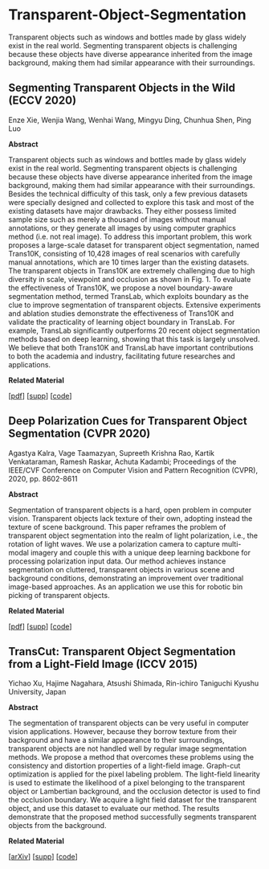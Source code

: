 # Transparent-Object-Segmentation
Transparent objects such as windows and bottles made by glass widely exist in the real world. Segmenting transparent objects is challenging because these objects have diverse appearance inherited from the image background, making them had similar appearance with their surroundings.
<br>

## Segmenting Transparent Objects in the Wild (ECCV 2020)

Enze Xie, Wenjia Wang, Wenhai Wang, Mingyu Ding, Chunhua Shen, Ping Luo

<strong>Abstract</strong>

Transparent objects such as windows and bottles made by glass widely exist in the real world. Segmenting transparent objects is challenging because these objects have diverse appearance inherited from the image background, making them had similar appearance with their surroundings. Besides the technical difficulty of this task, only a few previous datasets were specially designed and collected to explore this task and most of the existing datasets have major drawbacks. They either possess limited sample size such as merely a thousand of images without manual annotations, or they generate all images by using computer graphics method (i.e. not real image). To address this important problem, this work proposes a large-scale dataset for transparent object segmentation, named Trans10K, consisting of 10,428 images of real scenarios with carefully manual annotations, which are 10 times larger than the existing datasets. The transparent objects in Trans10K are extremely challenging due to high diversity in scale, viewpoint and occlusion as shown in Fig. 1. To evaluate the effectiveness of Trans10K, we propose a novel boundary-aware segmentation method, termed TransLab, which exploits boundary as the clue to improve segmentation of transparent objects. Extensive experiments and ablation studies demonstrate the effectiveness of Trans10K and validate the practicality of learning object boundary in TransLab. For example, TransLab significantly outperforms 20 recent object segmentation methods based on deep learning, showing that this task is largely unsolved. We believe that both Trans10K and TransLab have important contributions to both the academia and industry, facilitating future researches and applications.

<strong>Related Material</strong>

[<a href="https://arxiv.org/pdf/2003.13948v3.pdf">pdf</a>] [<a href=" ">supp</a>] [<a href="https://github.com/xieenze/Segment_Transparent_Objects">code</a>]
<br>

## Deep Polarization Cues for Transparent Object Segmentation (CVPR 2020)

Agastya Kalra, Vage Taamazyan, Supreeth Krishna Rao, Kartik Venkataraman, Ramesh Raskar, Achuta Kadambi; Proceedings of the IEEE/CVF Conference on Computer Vision and Pattern Recognition (CVPR), 2020, pp. 8602-8611

<strong>Abstract</strong>

Segmentation of transparent objects is a hard, open problem in computer vision. Transparent objects lack texture of their own, adopting instead the texture of scene background. This paper reframes the problem of transparent object segmentation into the realm of light polarization, i.e., the rotation of light waves. We use a polarization camera to capture multi-modal imagery and couple this with a unique deep learning backbone for processing polarization input data. Our method achieves instance segmentation on cluttered, transparent objects in various scene and background conditions, demonstrating an improvement over traditional image-based approaches. As an application we use this for robotic bin picking of transparent objects.

<strong>Related Material</strong>

[<a href="https://openaccess.thecvf.com/content_CVPR_2020/papers/Kalra_Deep_Polarization_Cues_for_Transparent_Object_Segmentation_CVPR_2020_paper.pdf">pdf</a>] [<a href="https://openaccess.thecvf.com/content_CVPR_2020/supplemental/Kalra_Deep_Polarization_Cues_CVPR_2020_supplemental.pdf">supp</a>] [<a href="">code</a>]
<br>


## TransCut: Transparent Object Segmentation from a Light-Field Image (ICCV 2015)

Yichao Xu, Hajime Nagahara, Atsushi Shimada, Rin-ichiro Taniguchi
Kyushu University, Japan

<strong>Abstract</strong>

The segmentation of transparent objects can be very useful in computer vision applications. However, because they borrow texture from their background and have a similar
appearance to their surroundings, transparent objects are not handled well by regular image segmentation methods. We propose a method that overcomes these problems using the consistency and distortion properties of a light-field image. Graph-cut optimization is applied for the pixel labeling problem. The light-field linearity is used to estimate
the likelihood of a pixel belonging to the transparent object or Lambertian background, and the occlusion detector is used to find the occlusion boundary. We acquire a light
field dataset for the transparent object, and use this dataset to evaluate our method. The results demonstrate that the proposed method successfully segments transparent objects from the background.

<strong>Related Material</strong>

[<a href="https://arxiv.org/pdf/1511.06853v1.pdf">arXiv</a>] [<a href="">supp</a>] [<a href="">code</a>]


